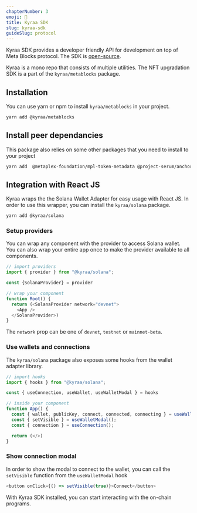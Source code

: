 ```yaml
---
chapterNumber: 3
emoji: 🧰
title: Kyraa SDK
slug: kyraa-sdk
guideSlug: protocol
---
```

Kyraa SDK provides a developer friendly API for development on top of Meta Blocks protocol. The SDK is [open-source](https://github.com/metablockshq/kyraa).

Kyraa is a mono repo that consists of multiple utilities. The NFT upgradation SDK is a part of the `kyraa/metablocks` package.

## Installation
You can use yarn or npm to install `kyraa/metablocks` in your project.

```bash
yarn add @kyraa/metablocks
```

## Install peer dependancies
This package also relies on some other packages that you need to install to your project

```bash
yarn add  @metaplex-foundation/mpl-token-metadata @project-serum/anchor @solana/web3.js axios loglevel
```

## Integration with React JS
Kyraa wraps the the Solana Wallet Adapter for easy usage with React JS. In order to use this wrapper, you can install the `kyraa/solana` package. 

```bash
yarn add @kyraa/solana
```

### Setup providers
You can wrap any component with the provider to access Solana wallet. You can also wrap your entire app once to make the provider available to all components.

```js
// import providers
import { provider } from "@kyraa/solana";

const {SolanaProvider} = provider

// wrap your component
function Root() {
  return (<SolanaProvider network="devnet">
    <App />
  </SolanaProvider>)
}
```
The `network` prop can be one of `devnet`, `testnet` or `mainnet-beta`.

### Use wallets and connections

The `kyraa/solana` package also exposes some hooks from the wallet adapter library. 

```js
// import hooks
import { hooks } from "@kyraa/solana";

const { useConnection, useWallet, useWalletModal } = hooks

// inside your component
function App() {
  const { wallet, publicKey, connect, connected, connecting } = useWallet();
  const { setVisible } = useWalletModal();
  const { connection } = useConnection();

  return (</>)
}
```

### Show connection modal
In order to show the modal to connect to the wallet, you can call the `setVisible` function from the `useWalletModal` hook

```js
<button onClick={() => setVisible(true)}>Connect</button>
```

With Kyraa SDK installed, you can start interacting with the on-chain programs.
